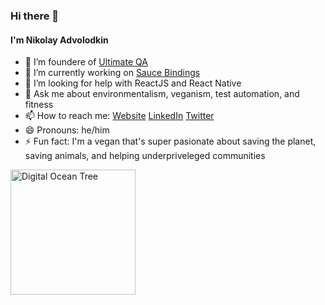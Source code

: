 ### Hi there 👋

#### I'm Nikolay Advolodkin

- 🔭 I’m foundere of [Ultimate QA](https://ultimateqa.com/)
- 🌱 I’m currently working on [Sauce Bindings](https://github.com/saucelabs/sauce_bindings)
- 🤔 I’m looking for help with ReactJS and React Native
- 💬 Ask me about environmentalism, veganism, test automation, and fitness
- 📫 How to reach me:
[Website](https://ultimateqa.com/)
[LinkedIn](https://www.linkedin.com/in/nikolayadvolodkin/)
[Twitter](https://twitter.com/home)
- 😄 Pronouns: he/him
- ⚡ Fun fact: I'm a vegan that's super pasionate about saving the planet, saving animals, and helping underpriveleged communities

<img src="https://anchor.digitalocean.com/rs/113-DTN-266/images/Tree%20Badge.png" alt="Digital Ocean Tree" width="200" height="200">
